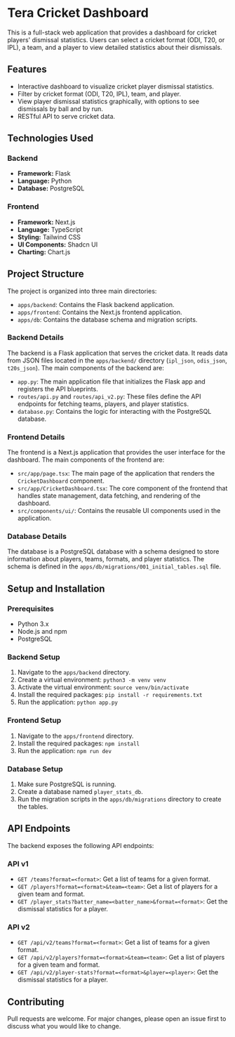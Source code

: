 # Tera Cricket Dashboard

This is a full-stack web application that provides a dashboard for cricket players' dismissal statistics. Users can select a cricket format (ODI, T20, or IPL), a team, and a player to view detailed statistics about their dismissals.

## Features

- Interactive dashboard to visualize cricket player dismissal statistics.
- Filter by cricket format (ODI, T20, IPL), team, and player.
- View player dismissal statistics graphically, with options to see dismissals by ball and by run.
- RESTful API to serve cricket data.

## Technologies Used

### Backend

- **Framework:** Flask
- **Language:** Python
- **Database:** PostgreSQL

### Frontend

- **Framework:** Next.js
- **Language:** TypeScript
- **Styling:** Tailwind CSS
- **UI Components:** Shadcn UI
- **Charting:** Chart.js

## Project Structure

The project is organized into three main directories:

- `apps/backend`: Contains the Flask backend application.
- `apps/frontend`: Contains the Next.js frontend application.
- `apps/db`: Contains the database schema and migration scripts.

### Backend Details

The backend is a Flask application that serves the cricket data. It reads data from JSON files located in the `apps/backend/` directory (`ipl_json`, `odis_json`, `t20s_json`). The main components of the backend are:

- `app.py`: The main application file that initializes the Flask app and registers the API blueprints.
- `routes/api.py` and `routes/api_v2.py`: These files define the API endpoints for fetching teams, players, and player statistics.
- `database.py`: Contains the logic for interacting with the PostgreSQL database.

### Frontend Details

The frontend is a Next.js application that provides the user interface for the dashboard. The main components of the frontend are:

- `src/app/page.tsx`: The main page of the application that renders the `CricketDashboard` component.
- `src/app/CricketDashboard.tsx`: The core component of the frontend that handles state management, data fetching, and rendering of the dashboard.
- `src/components/ui/`: Contains the reusable UI components used in the application.

### Database Details

The database is a PostgreSQL database with a schema designed to store information about players, teams, formats, and player statistics. The schema is defined in the `apps/db/migrations/001_initial_tables.sql` file.

## Setup and Installation

### Prerequisites

- Python 3.x
- Node.js and npm
- PostgreSQL

### Backend Setup

1.  Navigate to the `apps/backend` directory.
2.  Create a virtual environment: `python3 -m venv venv`
3.  Activate the virtual environment: `source venv/bin/activate`
4.  Install the required packages: `pip install -r requirements.txt`
5.  Run the application: `python app.py`

### Frontend Setup

1.  Navigate to the `apps/frontend` directory.
2.  Install the required packages: `npm install`
3.  Run the application: `npm run dev`

### Database Setup

1.  Make sure PostgreSQL is running.
2.  Create a database named `player_stats_db`.
3.  Run the migration scripts in the `apps/db/migrations` directory to create the tables.

## API Endpoints

The backend exposes the following API endpoints:

### API v1

- `GET /teams?format=<format>`: Get a list of teams for a given format.
- `GET /players?format=<format>&team=<team>`: Get a list of players for a given team and format.
- `GET /player_stats?batter_name=<batter_name>&format=<format>`: Get the dismissal statistics for a player.

### API v2

- `GET /api/v2/teams?format=<format>`: Get a list of teams for a given format.
- `GET /api/v2/players?format=<format>&team=<team>`: Get a list of players for a given team and format.
- `GET /api/v2/player-stats?format=<format>&player=<player>`: Get the dismissal statistics for a player.

## Contributing

Pull requests are welcome. For major changes, please open an issue first to discuss what you would like to change.
